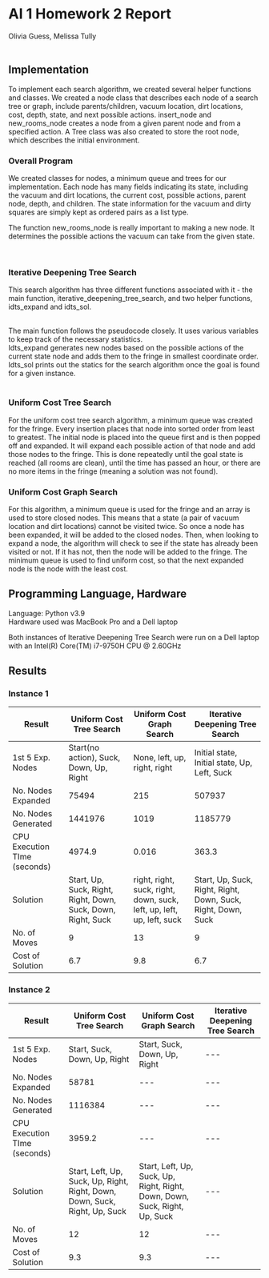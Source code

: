 # AI 1 Homework 2 Report

Olivia Guess, Melissa Tully <br> <br>

## Implementation
To implement each search algorithm, we created several helper functions and classes. We created a node class that describes each node of a search tree or graph, include parents/children, vacuum location, dirt locations, cost, depth, state, and next possible actions. insert_node and new_rooms_node creates a node from a given parent node and from a specified action. A Tree class was also created to store the root node, which describes the initial environment.

### Overall Program

<p> We created classes for nodes, a minimum queue and trees for our implementation. Each node has many fields indicating its state, including the vacuum and dirt locations, the current cost, possible actions, parent node, depth, and children. The state information for the vacuum and dirty squares are simply kept as ordered pairs as a list type.</p>
<p> The function new_rooms_node is really important to making a new node. It determines the possible actions the vacuum can take from the given state. </p> <br>

### Iterative Deepening Tree Search

<p> This search algorithm has three different functions associated with it - the main function, iterative_deepening_tree_search, and two helper functions, idts_expand and idts_sol. </p><br>
The main function follows the pseudocode closely. It uses various variables to keep track of the necessary statistics. <br>
Idts_expand generates new nodes based on the possible actions of the current state node and adds them to the fringe in smallest coordinate order. <br>
Idts_sol prints out the statics for the search algorithm once the goal is found for a given instance. <br> <br>

### Uniform Cost Tree Search

<p> For the uniform cost tree search algorithm, a minimum queue was created for the fringe. Every insertion places that node into sorted order from least to greatest. The initial node is placed into the queue first and is then popped off and expanded. It will expand each possible action of that node and add those nodes to the fringe. This is done repeatedly until the goal state is reached (all rooms are clean), until the time has passed an hour, or there are no more items in the fringe (meaning a solution was not found). </p>

### Uniform Cost Graph Search

<p> For this algorithm, a minimum queue is used for the fringe and an array is used to store closed nodes. This means that a state (a pair of vacuum location and dirt locations) cannot be visited twice. So once a node has been expanded, it will be added to the closed nodes. Then, when looking to expand a node, the algorithm will check to see if the state has already been visited or not. If it has not, then the node will be added to the fringe. The minimum queue is used to find uniform cost, so that the next expanded node is the node with the least cost. </p>

## Programming Language, Hardware

Language: Python v3.9 <br>
Hardware used was MacBook Pro and a Dell laptop <br>
<p> Both instances of Iterative Deepening Tree Search were run on a Dell laptop with an Intel(R) Core(TM) i7-9750H CPU @ 2.60GHz </p>

## Results

### Instance 1

| Result | Uniform Cost Tree Search| Uniform Cost Graph Search | Iterative Deepening Tree Search |
| --- | --- | --- | --- |
| 1st 5 Exp. Nodes | Start(no action), Suck, Down, Up, Right | None, left, up, right, right | Initial state, Initial state, Up, Left, Suck |
| No. Nodes Expanded | 75494 | 215 | 507937 |
| No. Nodes Generated | 1441976 | 1019 | 1185779 |
| CPU Execution TIme (seconds) | 4974.9 | 0.016 | 363.3 |
| Solution | Start, Up, Suck, Right, Right, Down, Suck, Down, Right, Suck | right, right, suck, right, down, suck, left, up, left, up, left, suck | Start, Up, Suck, Right, Right, Down, Suck, Right, Down, Suck |
| No. of Moves | 9 | 13 | 9 |
| Cost of Solution | 6.7 | 9.8 | 6.7 |
### Instance 2

| Result | Uniform Cost Tree Search| Uniform Cost Graph Search | Iterative Deepening Tree Search |
| --- | --- | --- | --- |
| 1st 5 Exp. Nodes | Start, Suck, Down, Up, Right | Start, Suck, Down, Up, Right | --- |
| No. Nodes Expanded | 58781 | --- | --- |
| No. Nodes Generated | 1116384 | --- | --- |
| CPU Execution TIme (seconds) | 3959.2 | --- | --- |
| Solution | Start, Left, Up, Suck, Up, Right, Right, Down, Down, Suck, Right, Up, Suck | Start, Left, Up, Suck, Up, Right, Right, Down, Down, Suck, Right, Up, Suck | --- |
| No. of Moves | 12 | 12 | --- |
| Cost of Solution | 9.3 | 9.3 | --- |
